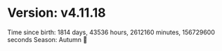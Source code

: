 # Version: v4.11.18
Time since birth: 1814 days, 43536 hours, 2612160 minutes, 156729600 seconds
Season: Autumn 🍁
